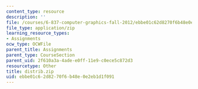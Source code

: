 ```yaml
---
content_type: resource
description: ''
file: /courses/6-837-computer-graphics-fall-2012/ebbe01c62d8270f6b48e0e2eb1d1f091_distrib.zip
file_type: application/zip
learning_resource_types:
- Assignments
ocw_type: OCWFile
parent_title: Assignments
parent_type: CourseSection
parent_uid: 2f610a3a-4ade-e0ff-11e9-c0ece5c872d3
resourcetype: Other
title: distrib.zip
uid: ebbe01c6-2d82-70f6-b48e-0e2eb1d1f091
---
```

